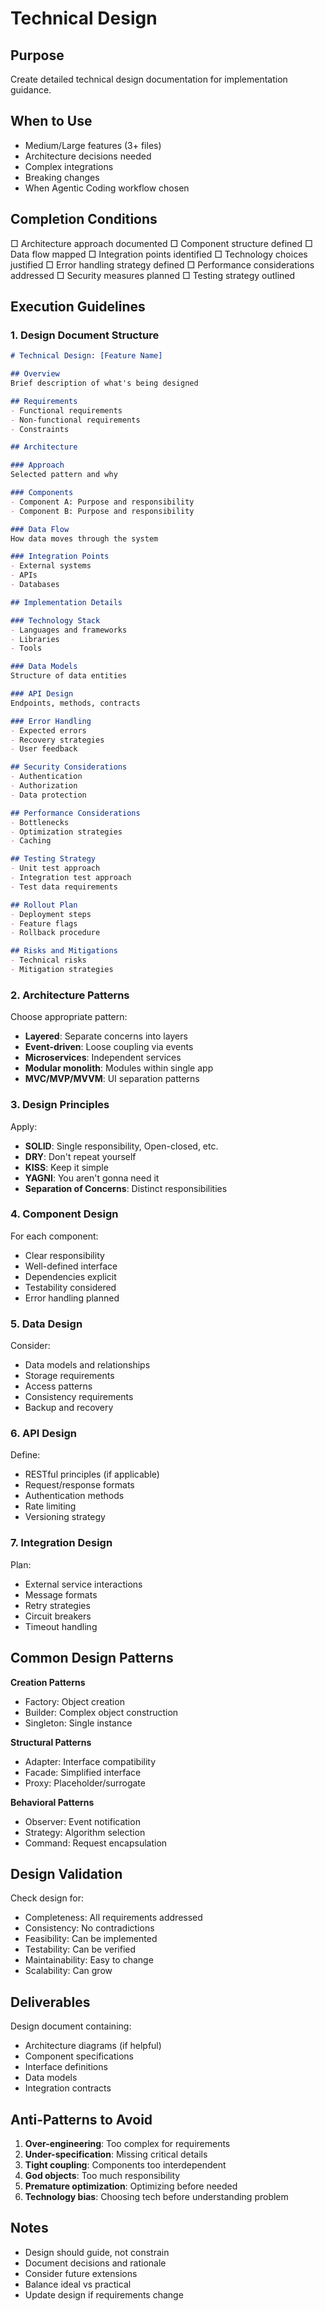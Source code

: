 # Technical Design

## Purpose

Create detailed technical design documentation for implementation guidance.

## When to Use

- Medium/Large features (3+ files)
- Architecture decisions needed
- Complex integrations
- Breaking changes
- When Agentic Coding workflow chosen

## Completion Conditions

□ Architecture approach documented
□ Component structure defined
□ Data flow mapped
□ Integration points identified
□ Technology choices justified
□ Error handling strategy defined
□ Performance considerations addressed
□ Security measures planned
□ Testing strategy outlined

## Execution Guidelines

### 1. Design Document Structure

```markdown
# Technical Design: [Feature Name]

## Overview
Brief description of what's being designed

## Requirements
- Functional requirements
- Non-functional requirements
- Constraints

## Architecture

### Approach
Selected pattern and why

### Components
- Component A: Purpose and responsibility
- Component B: Purpose and responsibility

### Data Flow
How data moves through the system

### Integration Points
- External systems
- APIs
- Databases

## Implementation Details

### Technology Stack
- Languages and frameworks
- Libraries
- Tools

### Data Models
Structure of data entities

### API Design
Endpoints, methods, contracts

### Error Handling
- Expected errors
- Recovery strategies
- User feedback

## Security Considerations
- Authentication
- Authorization
- Data protection

## Performance Considerations
- Bottlenecks
- Optimization strategies
- Caching

## Testing Strategy
- Unit test approach
- Integration test approach
- Test data requirements

## Rollout Plan
- Deployment steps
- Feature flags
- Rollback procedure

## Risks and Mitigations
- Technical risks
- Mitigation strategies
```

### 2. Architecture Patterns

Choose appropriate pattern:
- **Layered**: Separate concerns into layers
- **Event-driven**: Loose coupling via events
- **Microservices**: Independent services
- **Modular monolith**: Modules within single app
- **MVC/MVP/MVVM**: UI separation patterns

### 3. Design Principles

Apply:
- **SOLID**: Single responsibility, Open-closed, etc.
- **DRY**: Don't repeat yourself
- **KISS**: Keep it simple
- **YAGNI**: You aren't gonna need it
- **Separation of Concerns**: Distinct responsibilities

### 4. Component Design

For each component:
- Clear responsibility
- Well-defined interface
- Dependencies explicit
- Testability considered
- Error handling planned

### 5. Data Design

Consider:
- Data models and relationships
- Storage requirements
- Access patterns
- Consistency requirements
- Backup and recovery

### 6. API Design

Define:
- RESTful principles (if applicable)
- Request/response formats
- Authentication methods
- Rate limiting
- Versioning strategy

### 7. Integration Design

Plan:
- External service interactions
- Message formats
- Retry strategies
- Circuit breakers
- Timeout handling

## Common Design Patterns

**Creation Patterns**
- Factory: Object creation
- Builder: Complex object construction
- Singleton: Single instance

**Structural Patterns**
- Adapter: Interface compatibility
- Facade: Simplified interface
- Proxy: Placeholder/surrogate

**Behavioral Patterns**
- Observer: Event notification
- Strategy: Algorithm selection
- Command: Request encapsulation

## Design Validation

Check design for:
- Completeness: All requirements addressed
- Consistency: No contradictions
- Feasibility: Can be implemented
- Testability: Can be verified
- Maintainability: Easy to change
- Scalability: Can grow

## Deliverables

Design document containing:
- Architecture diagrams (if helpful)
- Component specifications
- Interface definitions
- Data models
- Integration contracts

## Anti-Patterns to Avoid

1. **Over-engineering**: Too complex for requirements
2. **Under-specification**: Missing critical details
3. **Tight coupling**: Components too interdependent
4. **God objects**: Too much responsibility
5. **Premature optimization**: Optimizing before needed
6. **Technology bias**: Choosing tech before understanding problem

## Notes

- Design should guide, not constrain
- Document decisions and rationale
- Consider future extensions
- Balance ideal vs practical
- Update design if requirements change